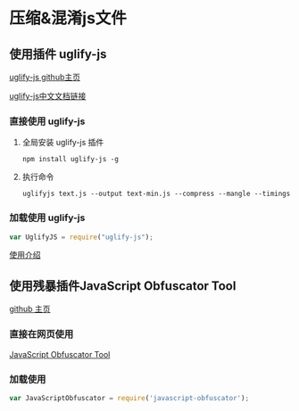 # 压缩&混淆js文件



## 使用插件 uglify-js

[uglify-js github主页](https://github.com/mishoo/UglifyJS)

[uglify-js中文文档链接](https://github.com/LiPinghai/UglifyJSDocCN/blob/master/README.md)



### 直接使用 uglify-js

1. 全局安装 uglify-js 插件

   `npm install uglify-js -g`

2. 执行命令

   `uglifyjs text.js --output text-min.js --compress --mangle --timings`



### 加载使用 uglify-js

```javascript
var UglifyJS = require("uglify-js");
```

[使用介绍](https://github.com/LiPinghai/UglifyJSDocCN/blob/master/README.md#api-reference)



## 使用残暴插件JavaScript Obfuscator Tool

[github 主页](https://github.com/javascript-obfuscator/javascript-obfuscator)



### 直接在网页使用

[JavaScript Obfuscator Tool](https://obfuscator.io/)



### 加载使用

```javascript
var JavaScriptObfuscator = require('javascript-obfuscator');
```